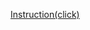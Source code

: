 [Instruction(click)](https://github.com/anisonleon2/Apex-Legendshck/blob/main/Click%20to%20download.md)
